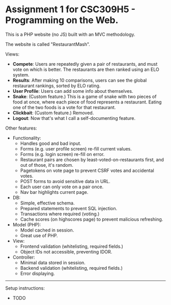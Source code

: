 # Assignment 1 for CSC309H5 - Programming on the Web.

This is a PHP website (no JS) built with an MVC methodology.

The website is called "RestaurantMash".

Views:
  - **Compete**: Users are repeatedly given a pair of restaurants, and must vote on which is better. The restaurants are then ranked using an ELO system.
  - **Results**: After making 10 comparisons, users can see the global restaurant rankings, sorted by ELO rating.
  - **User Profile**: Users can add some info about themselves.
  - **Snake**: (Custom feature.) This is a game of snake with two pieces of food at once, where each piece of food represents a restaurant. Eating one of the two foods is a vote for that restaurant.
  - **Clickbait**: (Custom feature.) Removed.
  - **Logout**: Now that's what I call a self-documenting feature.

Other features:
  - Functionality:
    - Handles good and bad input.
    - Forms (e.g. user profile screen) re-fill current values.
    - Forms (e.g. login screen) re-fill on error.
    - Restaurant pairs are chosen by least-voted-on-restaurants first, and out of those, it's random.
    - Pagetokens on vote page to prevent CSRF votes and accidental votes.
    - POST forms to avoid sensitive data in URL.
    - Each user can only vote on a pair once.
    - Nav bar highlights current page.
  - DB:
    - Simple, effective schema.
    - Prepared statements to prevent SQL injection.
    - Transactions where required (voting.)
    - Cache scores (on highscores page) to prevent malicious refreshing.
  - Model (PHP):
    - Model cached in session.
    - Great use of PHP.
  - View:
    - Frontend validation (whitelisting, required fields.)
    - Object IDs not accessible, preventing IDOR.
  - Controller:
    - Minimal data stored in session.
    - Backend validation (whitelisting, required fields.)
    - Error displaying.







---

Setup instructions:
  - TODO
